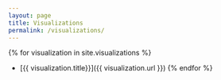 ```yaml
---
layout: page
title: Visualizations
permalink: /visualizations/
---
```


{% for visualization in site.visualizations %}
- [{{ visualization.title}}]({{ visualization.url }})
{% endfor %}